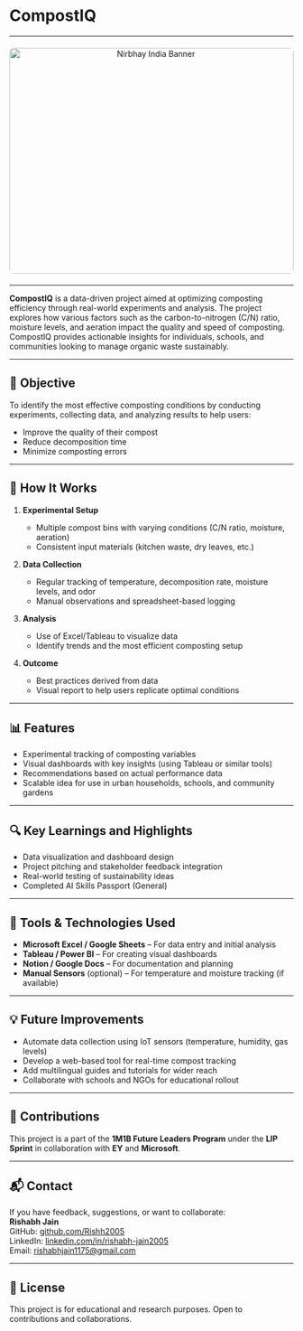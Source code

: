 # CompostIQ
---

<div align="center" style="margin: 20px 0;">
  <img 
    src="https://media.giphy.com/media/v1.Y2lkPWVjZjA1ZTQ3a2N1Z3R6b2V6aHp4enIwcGJzcDZ2YWVscXFqcDIwM3RnZ3pzbXNlcSZlcD12MV9naWZzX3JlbGF0ZWQmY3Q9Zw/trmcISE4M2II78U0zf/giphy.gif" 
    alt="Nirbhay India Banner" 
    width="100%" 
    style="max-height: 400px; object-fit: cover; border-radius: 8px;"
  />
</div>

---

**CompostIQ** is a data-driven project aimed at optimizing composting efficiency through real-world experiments and analysis. The project explores how various factors such as the carbon-to-nitrogen (C/N) ratio, moisture levels, and aeration impact the quality and speed of composting. CompostIQ provides actionable insights for individuals, schools, and communities looking to manage organic waste sustainably.

---

## 📌 Objective

To identify the most effective composting conditions by conducting experiments, collecting data, and analyzing results to help users:
- Improve the quality of their compost
- Reduce decomposition time
- Minimize composting errors

---

## 🧪 How It Works

1. **Experimental Setup**
   - Multiple compost bins with varying conditions (C/N ratio, moisture, aeration)
   - Consistent input materials (kitchen waste, dry leaves, etc.)

2. **Data Collection**
   - Regular tracking of temperature, decomposition rate, moisture levels, and odor
   - Manual observations and spreadsheet-based logging

3. **Analysis**
   - Use of Excel/Tableau to visualize data
   - Identify trends and the most efficient composting setup

4. **Outcome**
   - Best practices derived from data
   - Visual report to help users replicate optimal conditions

---

## 📊 Features

- Experimental tracking of composting variables
- Visual dashboards with key insights (using Tableau or similar tools)
- Recommendations based on actual performance data
- Scalable idea for use in urban households, schools, and community gardens

---

## 🔍 Key Learnings and Highlights

- Data visualization and dashboard design
- Project pitching and stakeholder feedback integration
- Real-world testing of sustainability ideas
- Completed AI Skills Passport (General)

---

## 🧩 Tools & Technologies Used

- **Microsoft Excel / Google Sheets** – For data entry and initial analysis  
- **Tableau / Power BI** – For creating visual dashboards  
- **Notion / Google Docs** – For documentation and planning  
- **Manual Sensors** (optional) – For temperature and moisture tracking (if available)

---

## 💡 Future Improvements

- Automate data collection using IoT sensors (temperature, humidity, gas levels)
- Develop a web-based tool for real-time compost tracking
- Add multilingual guides and tutorials for wider reach
- Collaborate with schools and NGOs for educational rollout

---

## 🤝 Contributions

This project is a part of the **1M1B Future Leaders Program** under the **LIP Sprint** in collaboration with **EY** and **Microsoft**.

---

## 📬 Contact

If you have feedback, suggestions, or want to collaborate:  
**Rishabh Jain**  
GitHub: [github.com/Rishh2005](https://github.com/Rishh2005)  
LinkedIn: [linkedin.com/in/rishabh-jain2005](https://linkedin.com/in/rishabh-jain2005)  
Email: rishabhjain1175@gmail.com  

---

## 📄 License

This project is for educational and research purposes. Open to contributions and collaborations.

